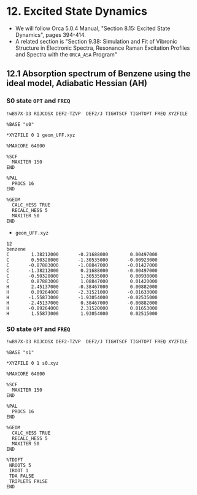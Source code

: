 # 12. Excited State Dynamics

- We will follow Orca 5.0.4 Manual, "Section 8.15: Excited State Dynamics", pages 394-414.
- A related section is "Section 9.38: Simulation and Fit of Vibronic Structure in Electronic Spectra, Resonance Raman Excitation Profiles and Spectra with the `ORCA_ASA` Program"

## 12.1 Absorption spectrum of Benzene using the ideal model, Adiabatic Hessian (AH)

### S0 state `OPT` and `FREQ`
```
!wB97X-D3 RIJCOSX DEF2-TZVP  DEF2/J TIGHTSCF TIGHTOPT FREQ XYZFILE

%BASE "s0"

*XYZFILE 0 1 geom_UFF.xyz

%MAXCORE 64000

%SCF
  MAXITER 150
END

%PAL
  PROCS 16
END

%GEOM
  CALC_HESS TRUE
  RECALC_HESS 5
  MAXITER 50
END
```

* `geom_UFF.xyz`
```
12
benzene
C        1.38212000       -0.21688000        0.00497000
C        0.50328000       -1.30535000       -0.00923000
C       -0.87883000       -1.08847000       -0.01427000
C       -1.38212000        0.21688000       -0.00497000
C       -0.50328000        1.30535000        0.00930000
C        0.87883000        1.08847000        0.01420000
H        2.45137000       -0.38467000        0.00882000
H        0.89264000       -2.31521000       -0.01633000
H       -1.55873000       -1.93054000       -0.02535000
H       -2.45137000        0.38467000       -0.00882000
H       -0.89264000        2.31520000        0.01653000
H        1.55873000        1.93054000        0.02515000
```

### S0 state `OPT` and `FREQ`
```
!wB97X-D3 RIJCOSX DEF2-TZVP  DEF2/J TIGHTSCF TIGHTOPT FREQ XYZFILE

%BASE "s1"

*XYZFILE 0 1 s0.xyz

%MAXCORE 64000

%SCF
  MAXITER 150
END

%PAL
  PROCS 16
END

%GEOM
  CALC_HESS TRUE
  RECALC_HESS 5
  MAXITER 50
END

%TDDFT
 NROOTS 5
 IROOT 1
 TDA FALSE
 TRIPLETS FALSE
END

```
